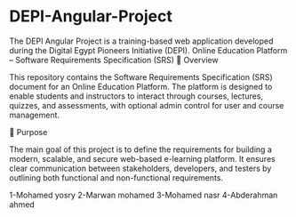 # DEPI-Angular-Project
The DEPI Angular Project is a training-based web application developed during the Digital Egypt Pioneers Initiative (DEPI).
Online Education Platform – Software Requirements Specification (SRS)
📌 Overview

This repository contains the Software Requirements Specification (SRS) document for an Online Education Platform.
The platform is designed to enable students and instructors to interact through courses, lectures, quizzes, and assessments, with optional admin control for user and course management.

🎯 Purpose

The main goal of this project is to define the requirements for building a modern, scalable, and secure web-based e-learning platform.
It ensures clear communication between stakeholders, developers, and testers by outlining both functional and non-functional requirements.

1-Mohamed yosry
2-Marwan mohamed
3-Mohamed nasr
4-Abderahman ahmed
